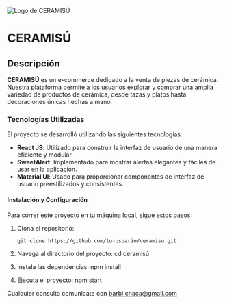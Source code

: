 ![Logo de CERAMISÚ](https://res.cloudinary.com/dbo7c3awi/image/upload/v1718601823/logo_ht7188.png)

# CERAMISÚ

## Descripción

**CERAMISÚ** es un e-commerce dedicado a la venta de piezas de cerámica. Nuestra plataforma permite a los usuarios explorar y comprar una amplia variedad de productos de cerámica, desde tazas y platos hasta decoraciones únicas hechas a mano.

### Tecnologías Utilizadas

El proyecto se desarrolló utilizando las siguientes tecnologías:

- **React JS**: Utilizado para construir la interfaz de usuario de una manera eficiente y modular.
- **SweetAlert**: Implementado para mostrar alertas elegantes y fáciles de usar en la aplicación.
- **Material UI**: Usado para proporcionar componentes de interfaz de usuario preestilizados y consistentes.

#### Instalación y Configuración

Para correr este proyecto en tu máquina local, sigue estos pasos:

1. Clona el repositorio:

   ```
   git clone https://github.com/tu-usuario/ceramisu.git
   ```
2. Navega al directorio del proyecto:
cd ceramisú

3. Instala las dependencias:
npm install

4. Ejecuta el proyecto:
npm start

Cualquier consulta comunicate con barbi.chaca@gmail.com